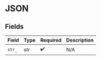 # JSON


## Fields

| Field              | Type               | Required           | Description        |
| ------------------ | ------------------ | ------------------ | ------------------ |
| `str_`             | *str*              | :heavy_check_mark: | N/A                |